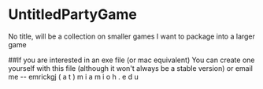 # UntitledPartyGame
No title, will be a collection on smaller games I want to package into a larger game


##If you are interested in an exe file (or mac equivalent)
You can create one yourself with this file (although it won't always be a stable version) or email me -- emrickgj ( a t ) m i a m i o h . e d u
